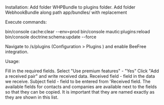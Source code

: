 Installation:
Add folder WHPBundle to plugins folder.
Add folder WebhookBundle along path app/bundles/ with replacement

Execute commands:

bin/console cache:clear --env=prod
bin/console mautic:plugins:reload
bin/console doctrine:schema:update --force

Navigate to /s/plugins (Configuration > Plugins ) and enable BeeFree integration.

Usage:

Fill in the required fields.
Select "Use premium features" - "Yes"
Click "Add a received pair" and write received data. Received field - field in the data we receive. Subject field - field to be entered from 'Received field.
The available fields for contacts and companies are available next to the fields so that they can be copied. It is important that they are named exactly as they are shown in this list.